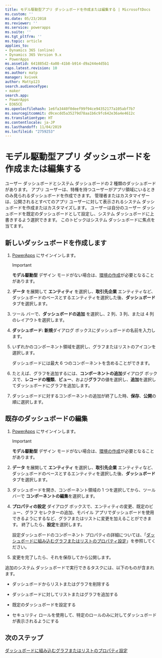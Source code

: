 ```yaml
---
title: モデル駆動型アプリ ダッシュボードを作成または編集する | MicrosoftDocs
ms.custom: ''
ms.date: 05/23/2018
ms.reviewer: ''
ms.service: powerapps
ms.suite: ''
ms.tgt_pltfrm: ''
ms.topic: article
applies_to:
- Dynamics 365 (online)
- Dynamics 365 Version 9.x
- PowerApps
ms.assetid: 641885d2-4a08-41b8-b914-d9a244e4d5b1
caps.latest.revision: 10
ms.author: matp
manager: kvivek
author: Mattp123
search.audienceType:
- maker
search.app:
- PowerApps
- D365CE
ms.openlocfilehash: 1e6fa3440f0deef99f94ce94352177a105abf7b7
ms.sourcegitcommit: d9cecdd5a35279d78aa1b6c9fc642e36a4e4612c
ms.translationtype: HT
ms.contentlocale: ja-JP
ms.lasthandoff: 11/04/2019
ms.locfileid: "2759253"
---
```

# <a name="create-or-edit-model-driven-app-dashboards"></a>モデル駆動型アプリ ダッシュボードを作成または編集する

ユーザー ダッシュボードとシステム ダッシュボードの 2 種類のダッシュボードがあります。 アプリ ユーザーは、特権を持つユーザーがアプリ領域にいるときのみ見られるダッシュボードを作成できます。 管理者またはカスタマイザーは、公開されるとすべてのアプリ ユーザーに対して表示されるシステム ダッシュボードを作成またはカスタマイズします。 ユーザーは自分のユーザー ダッシュボードを既定のダッシュボードとして設定し、システム ダッシュボードに上書きするよう選択できます。 このトピックはシステム ダッシュボードに焦点を当てます。  
  
<a name="BKMK_createdashboard"></a>   
## <a name="create-a-new-dashboard"></a>新しいダッシュボードを作成します  
  
1.  [PowerApps](https://make.powerapps.com/?utm_source=padocs&utm_medium=linkinadoc&utm_campaign=referralsfromdoc) にサインインします。

    > [!IMPORTANT]
    > **モデル駆動型** デザイン モードがない場合は、[環境の作成](https://docs.microsoft.com/powerapps/administrator/create-environment)が必要となることがあります。   
  
2. **データ** を展開して **エンティティ** を選択し、**取引先企業** エンティティなど、ダッシュボードのベースとするエンティティを選択した後、**ダッシュボード** タブを選択します。 

3. ツール バーで、**ダッシュボードの追加** を選択し、2 列、3 列、または 4 列のレイアウトを選択します。  
  
4.  **ダッシュボード: 新規**ダイアログ ボックスにダッシュボードの名前を入力します。  
  
5.  いずれかのコンポーネント領域を選択し、グラフまたはリストのアイコンを選択します。  
  
     ダッシュボードには最大 6 つのコンポーネントを含めることができます。  
  
6.  たとえば、グラフを追加するには、**コンポーネントの追加**ダイアログ ボックスで、**レコードの種類**、**ビュー**、および**グラフ**の値を選択し、**追加**を選択してダッシュボードにグラフを追加します。  
  
7.  ダッシュボードに対するコンポーネントの追加が終了した時、**保存**、**公開**の順に選択します。  
  
<a name="BKMK_editdashboard"></a>   
## <a name="edit-an-existing-dashboard"></a>既存のダッシュボードの編集  
  
1. [PowerApps](https://make.powerapps.com/?utm_source=padocs&utm_medium=linkinadoc&utm_campaign=referralsfromdoc) にサインインします。

    > [!IMPORTANT]
    > **モデル駆動型** デザイン モードがない場合は、[環境の作成](https://docs.microsoft.com/powerapps/administrator/create-environment)が必要となることがあります。    
  
2. **データ** を展開して **エンティティ** を選択し、**取引先企業** エンティティなど、ダッシュボードのベースとするエンティティを選択した後、**ダッシュボード** タブを選択します。  

3. ダッシュボードを開き、コンポーネント領域の 1 つを選択してから、ツール バーで **コンポーネントの編集**を選択します。  
  
4.  **プロパティの設定** ダイアログ ボックスで、エンティティの変更、既定のビュー、グラフ セレクターの追加、モバイル アプリでダッシュボードを使用できるようにするなど、グラフまたはリストに変更を加えることができます。 終了したら、**設定**を選択します。  
  
     設定ダッシュボードのコンポーネント プロパティの詳細については、「[ダッシュボードに組み込むグラフまたはリストのプロパティ設定](set-properties-chart-list-included-dashboard.md)」を参照してください。  
  
4.  変更を完了したら、それを保存してから公開します。  
  
追加のシステム ダッシュボードで実行できるタスクには、以下のものが含まれます。  
  
-   ダッシュボードからリストまたはグラフを削除する  

-   ダッシュボードに対してリストまたはグラフを追加する  

-   既定のダッシュボードを設定する  

-   セキュリティ ロールを使用して、特定のロールのみに対してダッシュボードが表示されるようにする    

## <a name="next-steps"></a>次のステップ  
[ダッシュボードに組み込むグラフまたはリストのプロパティ設定](set-properties-chart-list-included-dashboard.md)
